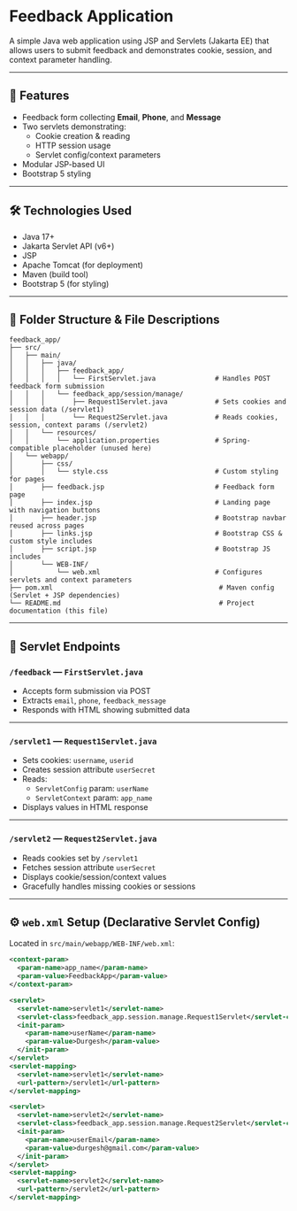 # Feedback Application

A simple Java web application using JSP and Servlets (Jakarta EE) that allows users to submit feedback and demonstrates cookie, session, and context parameter handling.

---

## 🌟 Features

- Feedback form collecting **Email**, **Phone**, and **Message**
- Two servlets demonstrating:
  - Cookie creation & reading
  - HTTP session usage
  - Servlet config/context parameters
- Modular JSP-based UI
- Bootstrap 5 styling

---

## 🛠 Technologies Used

- Java 17+
- Jakarta Servlet API (v6+)
- JSP
- Apache Tomcat (for deployment)
- Maven (build tool)
- Bootstrap 5 (for styling)

---

## 📁 Folder Structure & File Descriptions
```
feedback_app/
├── src/
│   ├── main/
│   │   ├── java/
│   │   │   ├── feedback_app/
│   │   │   │   └── FirstServlet.java               # Handles POST feedback form submission
│   │   │   └── feedback_app/session/manage/
│   │   │       ├── Request1Servlet.java            # Sets cookies and session data (/servlet1)
│   │   │       └── Request2Servlet.java            # Reads cookies, session, context params (/servlet2)
│   │   └── resources/
│   │       └── application.properties              # Spring-compatible placeholder (unused here)
│   └── webapp/
│       ├── css/
│       │   └── style.css                           # Custom styling for pages
│       ├── feedback.jsp                            # Feedback form page
│       ├── index.jsp                               # Landing page with navigation buttons
│       ├── header.jsp                              # Bootstrap navbar reused across pages
│       ├── links.jsp                               # Bootstrap CSS & custom style includes
│       ├── script.jsp                              # Bootstrap JS includes
│       └── WEB-INF/
│           └── web.xml                             # Configures servlets and context parameters
├── pom.xml                                          # Maven config (Servlet + JSP dependencies)
└── README.md                                        # Project documentation (this file)
```


---

## 📑 Servlet Endpoints

### `/feedback` — `FirstServlet.java`
- Accepts form submission via POST
- Extracts `email`, `phone`, `feedback_message`
- Responds with HTML showing submitted data

---

### `/servlet1` — `Request1Servlet.java`
- Sets cookies: `username`, `userid`
- Creates session attribute `userSecret`
- Reads:
  - `ServletConfig` param: `userName`
  - `ServletContext` param: `app_name`
- Displays values in HTML response

---

### `/servlet2` — `Request2Servlet.java`
- Reads cookies set by `/servlet1`
- Fetches session attribute `userSecret`
- Displays cookie/session/context values
- Gracefully handles missing cookies or sessions

---

## ⚙️ `web.xml` Setup (Declarative Servlet Config)

Located in `src/main/webapp/WEB-INF/web.xml`:

```xml
<context-param>
  <param-name>app_name</param-name>
  <param-value>FeedbackApp</param-value>
</context-param>

<servlet>
  <servlet-name>servlet1</servlet-name>
  <servlet-class>feedback_app.session.manage.Request1Servlet</servlet-class>
  <init-param>
    <param-name>userName</param-name>
    <param-value>Durgesh</param-value>
  </init-param>
</servlet>
<servlet-mapping>
  <servlet-name>servlet1</servlet-name>
  <url-pattern>/servlet1</url-pattern>
</servlet-mapping>

<servlet>
  <servlet-name>servlet2</servlet-name>
  <servlet-class>feedback_app.session.manage.Request2Servlet</servlet-class>
  <init-param>
    <param-name>userEmail</param-name>
    <param-value>durgesh@gmail.com</param-value>
  </init-param>
</servlet>
<servlet-mapping>
  <servlet-name>servlet2</servlet-name>
  <url-pattern>/servlet2</url-pattern>
</servlet-mapping>
